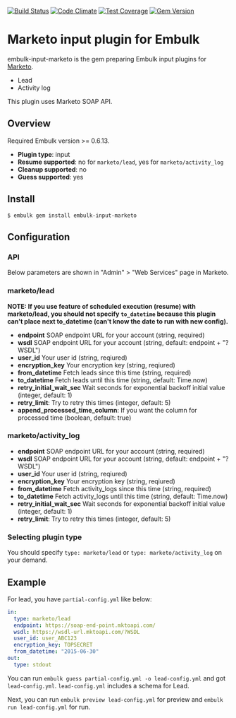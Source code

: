 [![Build Status](https://travis-ci.org/treasure-data/embulk-input-marketo.svg?branch=master)](https://travis-ci.org/treasure-data/embulk-input-marketo)
[![Code Climate](https://codeclimate.com/github/treasure-data/embulk-input-marketo/badges/gpa.svg)](https://codeclimate.com/github/treasure-data/embulk-input-marketo)
[![Test Coverage](https://codeclimate.com/github/treasure-data/embulk-input-marketo/badges/coverage.svg)](https://codeclimate.com/github/treasure-data/embulk-input-marketo/coverage)
[![Gem Version](https://badge.fury.io/rb/embulk-input-marketo.svg)](http://badge.fury.io/rb/embulk-input-marketo)

# Marketo input plugin for Embulk

embulk-input-marketo is the gem preparing Embulk input plugins for [Marketo](http://www.marketo.com/).

- Lead
- Activity log

This plugin uses Marketo SOAP API.

## Overview

Required Embulk version >= 0.6.13.

* **Plugin type**: input
* **Resume supported**: no for `marketo/lead`, yes for `marketo/activity_log`
* **Cleanup supported**: no
* **Guess supported**: yes

## Install

```
$ embulk gem install embulk-input-marketo
```

## Configuration

### API

Below parameters are shown in "Admin" > "Web Services" page in Marketo.

### marketo/lead

**NOTE: If you use feature of scheduled execution (resume) with marketo/lead, you should not specify `to_datetime` because this plugin can't place next to_datetime (can't know the date to run with new config).**

- **endpoint** SOAP endpoint URL for your account (string, required)
- **wsdl** SOAP endpoint URL for your account (string, default: endpoint + "?WSDL")
- **user_id** Your user id (string, reqiured)
- **encryption_key** Your encryption key (string, reqiured)
- **from_datetime** Fetch leads since this time (string, required)
- **to_datetime** Fetch leads until this time (string, default: Time.now)
- **retry_initial_wait_sec** Wait seconds for exponential backoff initial value (integer, default: 1)
- **retry_limit**: Try to retry this times (integer, default: 5)
- **append_processed_time_column**: If you want the column for processed time (boolean, default: true)

### marketo/activity_log

- **endpoint** SOAP endpoint URL for your account (string, required)
- **wsdl** SOAP endpoint URL for your account (string, default: endpoint + "?WSDL")
- **user_id** Your user id (string, reqiured)
- **encryption_key** Your encryption key (string, reqiured)
- **from_datetime** Fetch activity_logs since this time (string, required)
- **to_datetime** Fetch activity_logs until this time (string, default: Time.now)
- **retry_initial_wait_sec** Wait seconds for exponential backoff initial value (integer, default: 1)
- **retry_limit**: Try to retry this times (integer, default: 5)

### Selecting plugin type

You should specify `type: marketo/lead` or `type: marketo/activity_log` on your demand.


## Example

For lead, you have `partial-config.yml` like below:

```yaml
in:
  type: marketo/lead
  endpoint: https://soap-end-point.mktoapi.com/
  wsdl: https://wsdl-url.mktoapi.com/?WSDL
  user_id: user_ABC123
  encryption_key: TOPSECRET
  from_datetime: "2015-06-30"
out:
  type: stdout
```

You can run `embulk guess partial-config.yml -o lead-config.yml` and got `lead-config.yml`. `lead-config.yml` includes a schema for Lead.

Next, you can run `embulk preview lead-config.yml` for preview and `embulk run lead-config.yml` for run.


